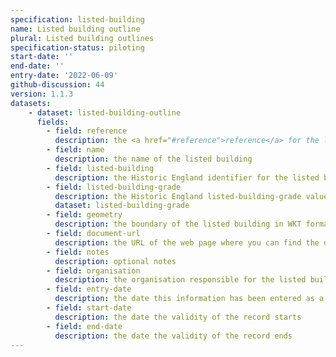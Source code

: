```yaml
---
specification: listed-building
name: Listed building outline
plural: Listed building outlines
specification-status: piloting
start-date: ''
end-date: ''
entry-date: '2022-06-09'
github-discussion: 44
version: 1.1.3
datasets:
    - dataset: listed-building-outline
      fields:
        - field: reference
          description: the <a href="#reference">reference</a> for the listed building
        - field: name
          description: the name of the listed building
        - field: listed-building
          description: the Historic England identifier for the listed building, for example <a href="https://historicengland.org.uk/listing/the-list/list-entry/1024710" class="govuk-link">1024710</a>
        - field: listed-building-grade
          description: the Historic England listed-building-grade value for the listed building
          dataset: listed-building-grade
        - field: geometry
          description: the boundary of the listed building in WKT format 
        - field: document-url
          description: the URL of the web page where you can find the document for the listed building
        - field: notes
          description: optional notes
        - field: organisation
          description: the organisation responsible for the listed building
        - field: entry-date
          description: the date this information has been entered as a record
        - field: start-date
          description: the date the validity of the record starts
        - field: end-date
          description: the date the validity of the record ends
---
```

